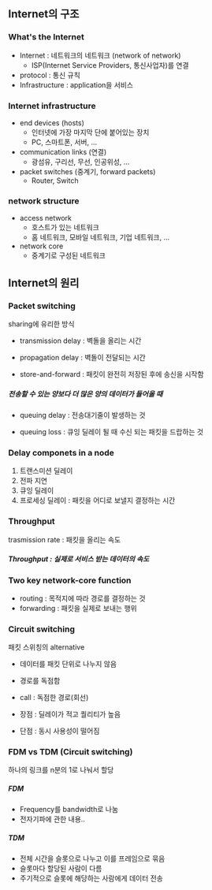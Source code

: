 ## Internet의 구조

### What's the Internet

* Internet : 네트워크의 네트워크 (network of network)
  * ISP(Internet Service Providers, 통신사업자)를 연결
* protocol : 통신 규칙
* Infrastructure : application을 서비스

### Internet infrastructure

* end devices (hosts)
  * 인터넷에 가장 마지막 단에 붙어있는 장치
  * PC, 스마트폰, 서버, ...
* communication links (연결)
  * 광섬유, 구리선, 무선, 인공위성, ...
* packet switches (중계기, forward packets)
  * Router, Switch

### network structure

* access network
  * 호스트가 있는 네트워크
  * 홈 네트워크, 모바일 네트워크, 기업 네트워크, ...
* network core
  * 중계기로 구성된 네트워크

## Internet의 원리

### Packet switching

sharing에 유리한 방식

* transmission delay : 벽돌을 올리는 시간

* propagation delay : 벽돌이 전달되는 시간

* store-and-forward : 패킷이 완전히 저장된 후에 송신을 시작함

##### 전송할 수 있는 양보다 더 많은 양의 데이터가 들어올 때

* queuing delay : 전송대기줄이 발생하는 것

* queuing loss : 큐잉 딜레이 될 때 수신 되는 패킷을 드랍하는 것

### Delay componets in a node

1. 트랜스미션 딜레이
2. 전파 지연
3. 큐잉 딜레이
4. 프로세싱 딜레이 : 패킷을 어디로 보낼지 결정하는 시간

### Throughput

trasmission rate : 패킷을 올리는 속도

##### Throughput : 실제로 서비스 받는 데이터의 속도

### Two key network-core function

* routing : 목적지에 따라 경로를 결정하는 것
* forwarding : 패킷을 실제로 보내는 행위

### Circuit switching 

패킷 스위칭의 alternative

* 데이터를 패킷 단위로 나누지 않음
* 경로를 독점함

* call : 독점한 경로(회선)
* 장점 : 딜레이가 적고 퀄리티가 높음
* 단점 : 동시 사용성이 떨어짐

### FDM vs TDM (Circuit switching)

하나의 링크를 n분의 1로 나눠서 할당

##### FDM

* Frequency를 bandwidth로 나눔
* 전자기파에 관한 내용..

##### TDM

* 전체 시간을 슬롯으로 나누고 이를 프레임으로 묶음
* 슬롯마다 할당된 사람이 다름
* 주기적으로 슬롯에 해당하는 사람에게 데이터 전송






